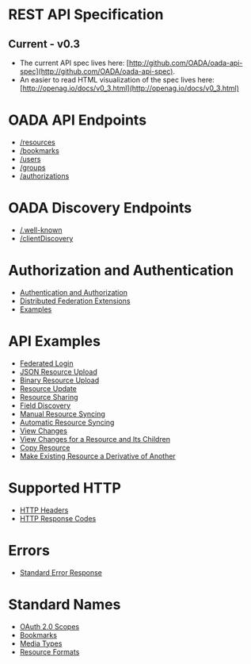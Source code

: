 # REST API Specification

## Current - v0.3

* The current API spec lives here:
  [http://github.com/OADA/oada-api-spec](http://github.com/OADA/oada-api-spec).
* An easier to read HTML visualization of the spec lives here:
  [http://openag.io/docs/v0_3.html](http://openag.io/docs/v0_3.html)

# OADA API Endpoints

* [/resources](REST-API-Endpoints.md#resources)
* [/bookmarks](REST-API-Endpoints.md#bookmarks)
* [/users](REST-API-Endpoints.md#users)
* [/groups](REST-API-Endpoints.md#groups)
* [/authorizations](REST-API-Endpoints.md#authorizations)

# OADA Discovery Endpoints

* [/.well-known](REST-Discovery-Endpoints.md#well-known)
* [/clientDiscovery](REST-Discovery-Endpoints.md#clientdiscovery)

# Authorization and Authentication

* [Authentication and
  Authorization](Authentication_and_Authorization.md#authentication-and-authorization)
* [Distributed Federation
  Extensions](Authentication_and_Authorization.md#distributed-federation-extensions)
* [Examples](Authentication_and_Authorization.md#examples)

# API Examples

* [Federated Login](REST-API-Examples.md#federated-login)
* [JSON Resource Upload](REST-API-Examples.md#json-resource-upload)
* [Binary Resource Upload](REST-API-Examples.md#binary-resource-upload)
* [Resource Update](REST-API-Examples.md#resource-update)
* [Resource Sharing](REST-API-Examples.md#resource-sharing)
* [Field Discovery](REST-API-Examples.md#field-discovery)
* [Manual Resource Syncing](REST-API-Examples.md#manual-resource-syncing)
* [Automatic Resource Syncing](REST-API-Examples.md#automatic-resource-syncing)
* [View Changes](REST-API-Examples.md#view-changes)
* [View Changes for a Resource and Its Children](REST-API-Examples.md#view-changes-for-a-resource-and-its-children)
* [Copy Resource](REST-API-Examples.md#copy-resource)
* [Make Existing Resource a Derivative of Another](REST-API-Examples.md#make-existing-resource-a-derivative-of-another)

# Supported HTTP

* [HTTP Headers](HTTP-Headers-for-REST-API.md)
* [HTTP Response Codes](HTTP-Status-Codes-for-REST-API.md)

# Errors

* [Standard Error Response](Standard-Error.md)

# Standard Names

* [OAuth 2.0 Scopes](Standard-Scopes.md)
* [Bookmarks](Standard-Bookmarks.md)
* [Media Types](Standard-Media-Types.md)
* [Resource Formats](Standard-Resource-Formats.md)
